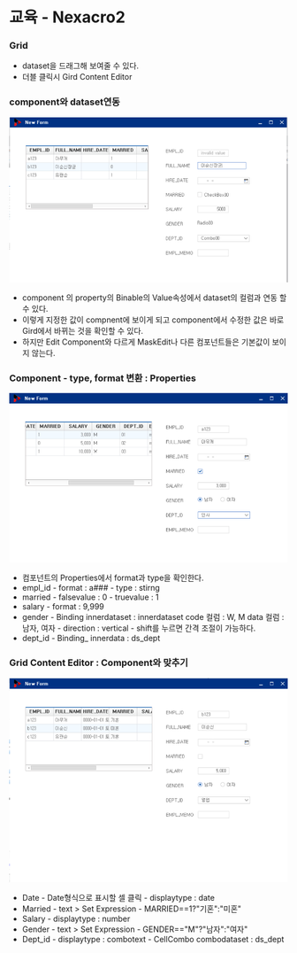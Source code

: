 # 교육 - Nexacro2

### Grid

* dataset을 드래그해 보여줄 수 있다.
* 더블 클릭시 Gird Content Editor

### component와 dataset연동

![1](../../.gitbook/assets/1%20%28119%29.png)

* component 의 property의 Binable의 Value속성에서 dataset의 컬럼과 연동 할 수 있다.
* 이렇게 지정한 값이 compnent에 보이게 되고 component에서 수정한 값은 바로 Gird에서 바뀌는 것을 확인할 수 있다.
* 하지만 Edit Component와 다르게 MaskEdit나 다른 컴포넌트들은 기본값이 보이지 않는다.

### Component - type, format 변환 : Properties

![2](../../.gitbook/assets/2%20%2894%29.png)

* 컴포넌트의 Properties에서 format과 type을 확인한다.
* empl\_id - format : a\#\#\# - type : stirng
* married - falsevalue : 0 - truevalue : 1
* salary - format : 9,999
* gender - Binding   innerdataset : innerdataset   code 컬럼 : W, M   data 컬럼 : 남자, 여자 - direction : vertical - shift를 누르면 간격 조절이 가능하다.
* dept_id - Binding_   innerdata : ds\_dept

### Grid Content Editor : Component와 맞추기

![3](../../.gitbook/assets/3%20%2871%29.png)

* Date - Date형식으로 표시할 셀 클릭 - displaytype : date
* Married - text &gt; Set Expression - MARRIED==1?"기혼":"미혼"
* Salary - displaytype : number
* Gender - text &gt; Set Expression - GENDER=="M"?"남자":"여자"
* Dept\_id - displaytype : combotext - CellCombo   combodataset : ds\_dept



